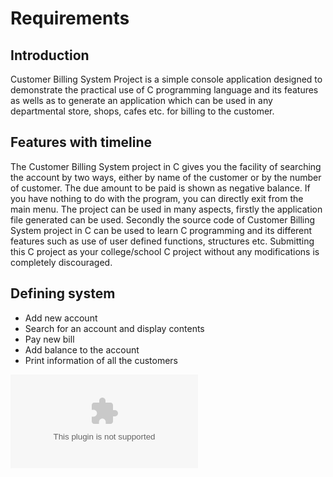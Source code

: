 # Requirements
## Introduction
Customer Billing System Project is a simple console application designed to demonstrate the practical use of C programming language and its features as wells as to generate an application which can be used in any departmental store, shops, cafes etc. for billing to the customer.
## Features with timeline
The Customer Billing System project in C gives you the facility of searching the account by two ways, either by name of the customer or by the number of customer. The due amount to be paid is shown as negative balance. If you have nothing to do with the program, you can directly exit from the main menu. 
The project can be used in many aspects, firstly the application file generated can be used. Secondly the source code of Customer Billing System project in C can be used to learn C programming and its different features such as use of user defined functions, structures etc. Submitting this C project as your college/school C project without any modifications is completely discouraged.
## Defining system 
* Add new account
* Search for an account and display contents
* Pay new bill
* Add balance to the account
* Print information of all the customers

![Presentation1.pptx](https://github.com/Zazu0410/zazu/files/8354648/Presentation1.pptx)
